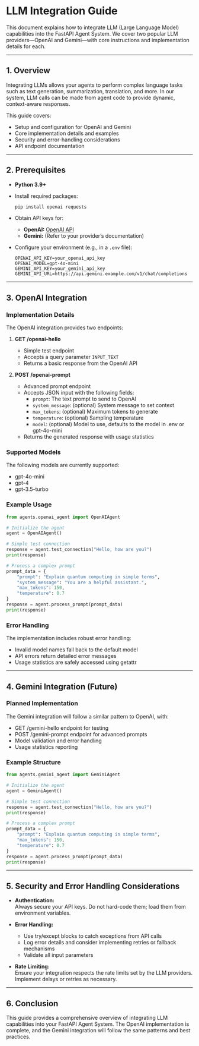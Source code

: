 # LLM Integration Guide

This document explains how to integrate LLM (Large Language Model) capabilities into the FastAPI Agent System. We cover two popular LLM providers—OpenAI and Gemini—with core instructions and implementation details for each.

---

## 1. Overview

Integrating LLMs allows your agents to perform complex language tasks such as text generation, summarization, translation, and more. In our system, LLM calls can be made from agent code to provide dynamic, context-aware responses.

This guide covers:
- Setup and configuration for OpenAI and Gemini
- Core implementation details and examples
- Security and error-handling considerations
- API endpoint documentation

---

## 2. Prerequisites

- **Python 3.9+**
- Install required packages:
  ```bash
  pip install openai requests
  ```
- Obtain API keys for:
  - **OpenAI:** [OpenAI API](https://openai.com/api/)
  - **Gemini:** (Refer to your provider’s documentation)

- Configure your environment (e.g., in a `.env` file):
  ```env
  OPENAI_API_KEY=your_openai_api_key
  OPENAI_MODEL=gpt-4o-mini
  GEMINI_API_KEY=your_gemini_api_key
  GEMINI_API_URL=https://api.gemini.example.com/v1/chat/completions
  ```

---

## 3. OpenAI Integration

### Implementation Details

The OpenAI integration provides two endpoints:

1. **GET /openai-hello**
   - Simple test endpoint
   - Accepts a query parameter `INPUT_TEXT`
   - Returns a basic response from the OpenAI API

2. **POST /openai-prompt**
   - Advanced prompt endpoint
   - Accepts JSON input with the following fields:
     - `prompt`: The text prompt to send to OpenAI
     - `system_message`: (optional) System message to set context
     - `max_tokens`: (optional) Maximum tokens to generate
     - `temperature`: (optional) Sampling temperature
     - `model`: (optional) Model to use, defaults to the model in .env or gpt-4o-mini
   - Returns the generated response with usage statistics

### Supported Models
The following models are currently supported:
- gpt-4o-mini
- gpt-4
- gpt-3.5-turbo

### Example Usage

```python
from agents.openai_agent import OpenAIAgent

# Initialize the agent
agent = OpenAIAgent()

# Simple test connection
response = agent.test_connection("Hello, how are you?")
print(response)

# Process a complex prompt
prompt_data = {
    "prompt": "Explain quantum computing in simple terms",
    "system_message": "You are a helpful assistant.",
    "max_tokens": 150,
    "temperature": 0.7
}
response = agent.process_prompt(prompt_data)
print(response)
```

### Error Handling
The implementation includes robust error handling:
- Invalid model names fall back to the default model
- API errors return detailed error messages
- Usage statistics are safely accessed using getattr

---

## 4. Gemini Integration (Future)

### Planned Implementation

The Gemini integration will follow a similar pattern to OpenAI, with:
- GET /gemini-hello endpoint for testing
- POST /gemini-prompt endpoint for advanced prompts
- Model validation and error handling
- Usage statistics reporting

### Example Structure

```python
from agents.gemini_agent import GeminiAgent

# Initialize the agent
agent = GeminiAgent()

# Simple test connection
response = agent.test_connection("Hello, how are you?")
print(response)

# Process a complex prompt
prompt_data = {
    "prompt": "Explain quantum computing in simple terms",
    "max_tokens": 150,
    "temperature": 0.7
}
response = agent.process_prompt(prompt_data)
print(response)
```

---

## 5. Security and Error Handling Considerations

- **Authentication:**  
  Always secure your API keys. Do not hard-code them; load them from environment variables.
  
- **Error Handling:**  
  - Use try/except blocks to catch exceptions from API calls
  - Log error details and consider implementing retries or fallback mechanisms
  - Validate all input parameters

- **Rate Limiting:**  
  Ensure your integration respects the rate limits set by the LLM providers. Implement delays or retries as necessary.

---

## 6. Conclusion

This guide provides a comprehensive overview of integrating LLM capabilities into your FastAPI Agent System. The OpenAI implementation is complete, and the Gemini integration will follow the same patterns and best practices.